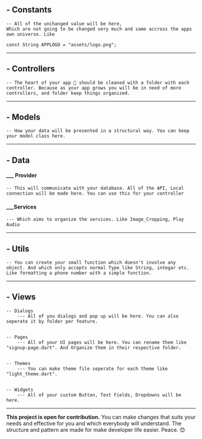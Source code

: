 ## - Constants

    -- All of the unchanged value will be here,
    Which are not going to be changed very much and same accross the apps own universe. Like

    const String APPLOGO = "assets/logo.png";

<hr>

## - Controllers

    -- The heart of your app 💙 should be cleaned with a folder with each controller. Because as your app grows you will be in need of more controllers, and folder keep things organized.

<hr>

## - Models

    -- How your data will be presented in a structural way. You can keep your model class here.

<hr>

## - Data

#### \_\_\_ Provider

    -- This will communicate with your database. All of the API, Local connection will be made here. You can use this for your controller

#### \_\_\_Services

    --- Which aims to organize the services. Like Image_Cropping, Play Audio

<hr>

## - Utils

    -- You can create your small function which doesn't involve any object. And which only accepts normal Type like String, integar etc. Like formatting a phone number with a simple function.

<hr>

## - Views

    -- Dialogs
        --- All of you dialogs and pop up will be here. You can also seperate it by folder per feature.


    -- Pages
        --- All of your UI pages will be here. You can rename them like "signup-page.dart". And Organize them in their respective folder.


    -- Themes
        --- You can make theme file seperate for each theme like "light_theme.dart".


    -- Widgets
        --- All of your custom Button, Text Fields, Dropdowns will be here.

<hr>

<b>This project is open for contribution.</b> You can make changes that suits your needs and effective for you and which everybody will understand. The structure and pattern are made for make developer life easier. Peace. 😊
